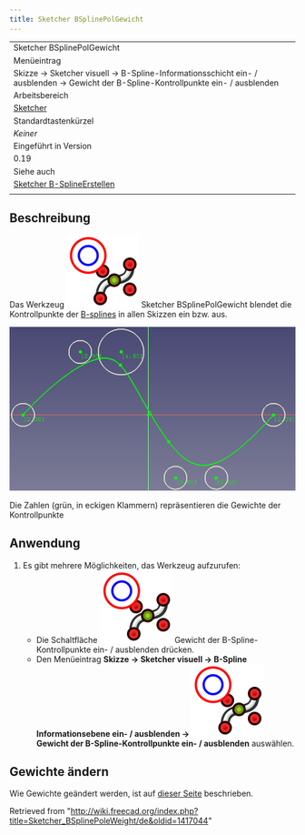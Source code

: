 ```yaml
---
title: Sketcher BSplinePolGewicht
---
```


|                                                                                                                                    |
| ---------------------------------------------------------------------------------------------------------------------------------- |
| Sketcher BSplinePolGewicht                                                                                                         |
| Menüeintrag                                                                                                                        |
| Skizze → Sketcher visuell → B-Spline-Informationsschicht ein- / ausblenden → Gewicht der B-Spline-Kontrollpunkte ein- / ausblenden |
| Arbeitsbereich                                                                                                                     |
| [Sketcher](/Sketcher_Workbench/de "Sketcher Workbench/de")                                                                         |
| Standardtastenkürzel                                                                                                               |
| _Keiner_                                                                                                                           |
| Eingeführt in Version                                                                                                              |
| 0.19                                                                                                                               |
| Siehe auch                                                                                                                         |
| [Sketcher B-SplineErstellen](/Sketcher_CreateBSpline/de "Sketcher CreateBSpline/de")                                               |
|                                                                                                                                    |

## Beschreibung

Das Werkzeug ![](/src/assets/images/Sketcher_BSplinePoleWeight.svg) Sketcher BSplinePolGewicht blendet die Kontrollpunkte der [B-splines](/B-Splines/de "B-Splines/de") in allen Skizzen ein bzw. aus.

![](/src/assets/images/Sketcher_BSplineWeightShow.png)

Die Zahlen (grün, in eckigen Klammern) repräsentieren die Gewichte der Kontrollpunkte

## Anwendung

1. Es gibt mehrere Möglichkeiten, das Werkzeug aufzurufen:
   - Die Schaltfläche ![](/src/assets/images/Sketcher_BSplinePoleWeight.svg) Gewicht der B-Spline-Kontrollpunkte ein- / ausblenden drücken.
   - Den Menüeintrag **Skizze → Sketcher visuell → B-Spline Informationsebene ein- / ausblenden → ![](/src/assets/images/Sketcher_BSplinePoleWeight.svg) Gewicht der B-Spline-Kontrollpunkte ein- / ausblenden** auswählen.

## Gewichte ändern

Wie Gewichte geändert werden, ist auf [dieser Seite](/B-Splines/de#Ändern_des_Gewichts "B-Splines/de") beschrieben.

Retrieved from "<http://wiki.freecad.org/index.php?title=Sketcher_BSplinePoleWeight/de&oldid=1417044>"
